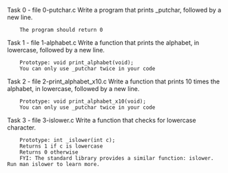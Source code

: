 Task 0 - file 0-putchar.c
	Write a program that prints _putchar, followed by a new line.

		The program should return 0

Task 1 - file 1-alphabet.c
	Write a function that prints the alphabet, in lowercase, followed by a new line.

		Prototype: void print_alphabet(void);
		You can only use _putchar twice in your code

Task 2 - file 2-print_alphabet_x10.c
	Write a function that prints 10 times the alphabet, in lowercase, followed by a new line.

		Prototype: void print_alphabet_x10(void);
		You can only use _putchar twice in your code

Task 3 - file 3-islower.c
	Write a function that checks for lowercase character.

		Prototype: int _islower(int c);
		Returns 1 if c is lowercase
		Returns 0 otherwise
		FYI: The standard library provides a similar function: islower. Run man islower to learn more.



